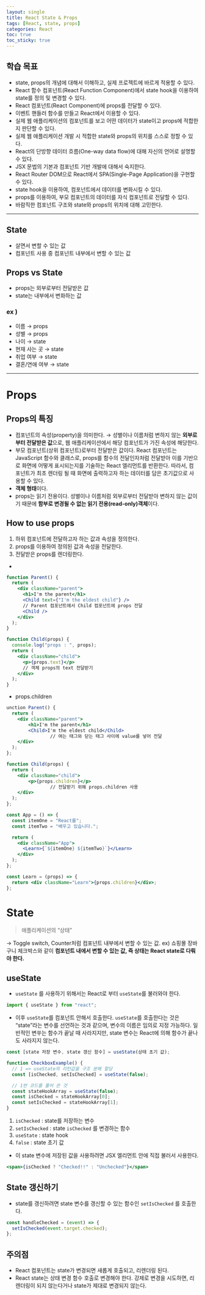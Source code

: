 ```yaml
---
layout: single
title: React State & Props
tags: [React, state, props]
categories: React
toc: true
toc_sticky: true
---
```


## **학습 목표**

- state, props의 개념에 대해서 이해하고, 실제 프로젝트에 바르게 적용할 수 있다.
- React 함수 컴포넌트(React Function Component)에서 state hook을 이용하여 state를 정의 및 변경할 수 있다.
- React 컴포넌트(React Component)에 props를 전달할 수 있다.
- 이벤트 핸들러 함수를 만들고 React에서 이용할 수 있다.
- 실제 웹 애플리케이션의 컴포넌트를 보고 어떤 데이터가 state이고 props에 적합한지 판단할 수 있다.
- 실제 웹 애플리케이션 개발 시 적합한 state와 props의 위치를 스스로 정할 수 있다.
- React의 단방향 데이터 흐름(One-way data flow)에 대해 자신의 언어로 설명할 수 있다.
- JSX 문법의 기본과 컴포넌트 기반 개발에 대해서 숙지한다.
- React Router DOM으로 React에서 SPA(Single-Page Application)을 구현할 수 있다.
- state hook을 이용하여, 컴포넌트에서 데이터를 변화시킬 수 있다.
- props를 이용하여, 부모 컴포넌트의 데이터를 자식 컴포넌트로 전달할 수 있다.
- 바람직한 컴포넌트 구조와 state와 props의 위치에 대해 고민한다.

---

## State

- 살면서 변할 수 있는 값
- 컴포넌트 사용 중 컴포넌트 내부에서 변할 수 있는 값

## Props vs State

- props는 외부로부터 전달받은 값
- state는 내부에서 변화하는 값

### ex )

- 이름 → props
- 성별 → props
- 나이 → state
- 현재 사는 곳 → state
- 취업 여부 → state
- 결혼/연애 여부 → state

---

# Props

## Props의 특징

- 컴포넌트의 속성(property)을 의미한다.
  → 성별이나 이름처럼 변하지 않는 **외부로부터 전달받은 값**으로, 웹 애플리케이션에서 해당 컴포넌트가 가진 속성에 해당한다.
- 부모 컴포넌트(상위 컴포넌트)로부터 전달받은 값이다.
  React 컴포넌트는 JavaScript 함수와 클래스로, props를 함수의 전달인자처럼 전달받아 이를 기반으로 화면에 어떻게 표시되는지를 기술하는 React 엘리먼트를 반환한다. 따라서, 컴포넌트가 최초 렌더링 될 때 화면에 출력하고자 하는 데이터를 담은 초기값으로 사용할 수 있다.
- **객체 형태**이다.
- props는 읽기 전용이다.
  성별이나 이름처럼 외부로부터 전달받아 변하지 않는 값이기 때문에 **함부로 변경될 수 없는 읽기 전용(read-only)객체**이다.

## How to use props

1. 하위 컴포넌트에 전달하고자 하는 값과 속성을 정의한다.
2. props를 이용하여 정의된 값과 속성을 전달한다.
3. 전달받은 props를 렌더링한다.

-

```jsx
function Parent() {
  return (
    <div className="parent">
      <h1>I'm the parent</h1>
      <Child text={"I'm the eldest child"} />
      // Parent 컴포넌트에서 Child 컴포넌트에 props 전달
      <Child />
    </div>
  );
}

function Child(props) {
  console.log("props : ", props);
  return (
    <div className="child">
      <p>{props.text}</p>
      // 객체 props의 text 전달받기
    </div>
  );
}
```

- props.children

```jsx
unction Parent() {
  return (
    <div className="parent">
        <h1>I'm the parent</h1>
        <Child>I'm the eldest child</Child>
				// 여는 태그와 닫는 태그 사이에 value를 넣어 전달
    </div>
  );
};

function Child(props) {
  return (
    <div className="child">
        <p>{props.children}</p>
				// 전달받기 위해 props.children 사용
    </div>
  );
};
```

```jsx
const App = () => {
  const itemOne = "React를";
  const itemTwo = "배우고 있습니다.";

  return (
    <div className="App">
      <Learn>{`${itemOne} ${itemTwo}`}</Learn>
    </div>
  );
};

const Learn = (props) => {
  return <div className="Learn">{props.children}</div>;
};
```

# State

> 애플리케이션의 “상태”

→ Toggle switch, Counter처럼 컴포넌트 내부에서 변할 수 있는 값.
ex) 쇼핑몰 장바구니 체크박스와 같이 **컴포넌트 내에서 변할 수 있는 값, 즉 상태는 React state로 다뤄야 한다.**

## useState

- `useState` 를 사용하기 위해서는 React로 부터 `useState`를 불러와야 한다.

```jsx
import { useState } from "react";
```

- 이후 `useState`를 컴포넌트 안해서 호출한다. `useState`를 호출한다는 것은 “state”라는 변수를 선언하는 것과 같으며, 변수의 이름은 임의로 지정 가능하다. 일반적인 변쑤는 함수가 끝날 때 사라지지만, state 변수는 React에 의해 함수가 끝나도 사라지지 않는다.

```jsx
const [state 저장 변수, state 갱신 함수] = useState(상태 초기 값);
```

```jsx
function CheckboxExample() {
  // 1 => useState의 리턴값을 구조 분해 할당
  const [isChecked, setIsChecked] = useState(false);

  // 1번 코드를 풀어 쓴 것
  const stateHookArray = useState(false);
  const isChecked = stateHookArray[0];
  const setIsChecked = stateHookArray[1];
}
```

1. `isChecked` : state를 저장하는 변수
2. `setIsChecked` : state `isChecked` 를 변경하는 함수
3. `useState` : state hook
4. `false` : state 초기 값

- 이 state 변수에 저장된 값을 사용하려면 JSX 엘리먼트 안에 직접 불러서 사용한다.

```jsx
<span>{isChecked ? "Checked!!" : "Unchecked"}</span>
```

## State 갱신하기

- state를 갱신하려면 state 변수를 갱신할 수 있는 함수인 `setIsChecked` 를 호출한다.

```jsx
const handleChecked = (event) => {
  setIsChecked(event.target.checked);
};
```

## 주의점

- React 컴포넌트는 state가 변경되면 새롭게 호출되고, 리렌더링 된다.
- React state는 상태 변경 함수 호출로 변경해야 한다. 강제로 변경을 시도하면, 리렌더링이 되지 않는다거나 state가 제대로 변경되지 않는다.
